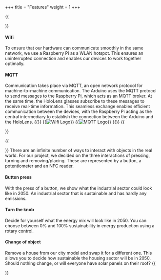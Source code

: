 +++ 
title = "Features" 
weight = 1
+++

{{<section title="Communication">}}

#### Wifi

To ensure that our hardware can communicate smoothly in the same network, we use a Raspberry Pi as a WLAN hotspot. This ensures an uninterrupted connection and enables our devices to work together optimally.

#### MQTT

Communication takes place via MQTT, an open network protocol for machine-to-machine communication.
The Arduino uses the MQTT protocol to send messages to the Raspberry Pi, which acts as an MQTT broker. At the same time, the HoloLens glasses subscribe to these messages to receive real-time information. This seamless exchange enables efficient communication between the devices, with the Raspberry Pi acting as the central intermediary to establish the connection between the Arduino and the HoloLens.
{{<gallery>}}
{{<image src="Wifi.png" alt="Wifi Logo" caption="Wifi">}}
{{<image src="MQTT.png" alt="MQTT Logo" caption="MQTT">}}
{{</gallery>}}
{{</section>}}

{{<section title="Interactions">}}
There are an infinite number of ways to interact with objects in the real world. For our project, we decided on the three interactions of pressing, turning and removing/placing. These are represented by a button, a potentiometer and an NFC reader.

#### Button press

With the press of a button, we show what the industrial sector could look like in 2050. An industrial sector that is sustainable and has hardly any emissions.

#### Turn the knob

Decide for yourself what the energy mix will look like in 2050. You can choose between 0% and 100% sustainability in energy production using a rotary control.

#### Change of object

Remove a house from our city model and swap it for a different one. This allows you to decide how sustainable the housing sector will be in 2050. Should nothing change, or will everyone have solar panels on their roof?
{{</section>}}

